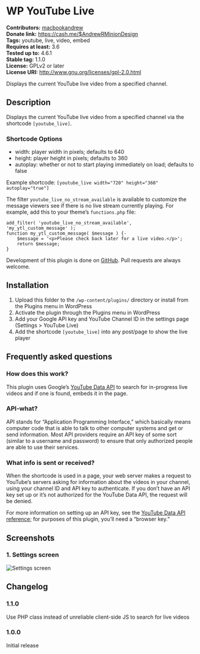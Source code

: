 # WP YouTube Live #
**Contributors:** [macbookandrew](https://profiles.wordpress.org/macbookandrew)  
**Donate link:**       https://cash.me/$AndrewRMinionDesign  
**Tags:**              youtube, live, video, embed  
**Requires at least:** 3.6  
**Tested up to:**      4.6.1  
**Stable tag:**        1.1.0  
**License:**           GPLv2 or later  
**License URI:**       http://www.gnu.org/licenses/gpl-2.0.html  

Displays the current YouTube live video from a specified channel.

## Description ##

Displays the current YouTube live video from a specified channel via the shortcode `[youtube_live]`.

### Shortcode Options ###

- width: player width in pixels; defaults to 640
- height: player height in pixels; defaults to 360
- autoplay: whether or not to start playing immediately on load; defaults to false

Example shortcode: `[youtube_live width="720" height="360" autoplay="true"]`

The filter `youtube_live_no_stream_available` is available to customize the message viewers see if there is no live stream currently playing. For example, add this to your theme’s `functions.php` file:

```
add_filter( 'youtube_live_no_stream_available', 'my_ytl_custom_message' );
function my_ytl_custom_message( $message ) {-
    $message = '<p>Please check back later for a live video.</p>';
    return $message;
}
```

Development of this plugin is done on [GitHub](https://github.com/macbookandrew/wp-youtube-live/). Pull requests are always welcome.

## Installation ##

1. Upload this folder to the `/wp-content/plugins/` directory or install from the Plugins menu in WordPress
1. Activate the plugin through the Plugins menu in WordPress
1. Add your Google API key and YouTube Channel ID in the settings page (Settings > YouTube Live)
1. Add the shortcode `[youtube_live]` into any post/page to show the live player

## Frequently asked questions ##

### How does this work? ###

This plugin uses Google’s [YouTube Data API](https://developers.google.com/youtube/v3/) to search for in-progress live videos and if one is found, embeds it in the page.

### API-what? ###

API stands for “Application Programming Interface,” which basically means computer code that is able to talk to other computer systems and get or send information. Most API providers require an API key of some sort (similar to a username and password) to ensure that only authorized people are able to use their services.

### What info is sent or received? ###

When the shortcode is used in a page, your web server makes a request to YouTube’s servers asking for information about the videos in your channel, using your channel ID and API key to authenticate. If you don’t have an API key set up or it’s not authorized for the YouTube Data API, the request will be denied.

For more information on setting up an API key, see the [YouTube Data API reference](https://developers.google.com/youtube/registering_an_application); for purposes of this plugin, you’ll need a “browser key.”

## Screenshots ##

### 1. Settings screen ###
![Settings screen](http://ps.w.org/wp-youtube-live/assets/screenshot-1.png)


## Changelog ##

### 1.1.0 ###
Use PHP class instead of unreliable client-side JS to search for live videos

### 1.0.0 ###
Initial release
